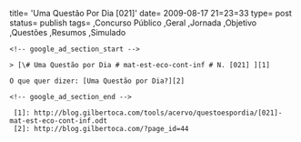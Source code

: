 
title= 'Uma Questão Por Dia [021]'
date= 2009-08-17 21=23=33
type= post
status= publish
tags=
,Concurso Público
,Geral
,Jornada
,Objetivo
,Questões
,Resumos
,Simulado
~~~~~~
<!-- google_ad_section_start -->

> [\# Uma Questão por Dia # mat-est-eco-cont-inf # N. [021] ][1]

O que quer dizer: [Uma Questão por Dia?][2]

<!-- google_ad_section_end -->

 [1]: http://blog.gilbertoca.com/tools/acervo/questoespordia/[021]-mat-est-eco-cont-inf.odt
 [2]: http://blog.gilbertoca.com/?page_id=44